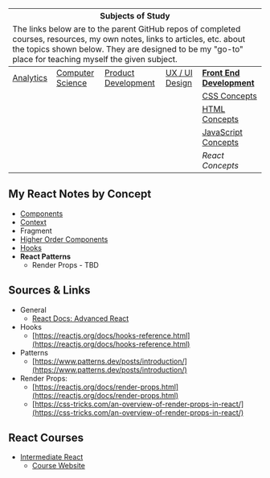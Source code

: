 <table>
    <thead>
        <tr>
            <th colspan="5" style="text-align: center;"><strong>Subjects of Study</strong></th>
        </tr>
        <tr>
            <td colspan="5">The links below are to the parent GitHub repos of completed courses, resources, my own notes, links to articles, etc. about the topics shown below. They are designed to be my "go-to" place for teaching myself the given subject.</td>
        </tr>
    </thead>
    <tbody>
        <tr>
            <td><a href="https://github.com/coolinmc6/analytics">Analytics</a></td>
            <td><a href="https://github.com/coolinmc6/CS-concepts">Computer Science</a></td>
            <td><a href="https://github.com/coolinmc6/design-ux-ui#product-design--development">Product Development</a></td>
            <td><a href="https://github.com/coolinmc6/design-ux-ui">UX / UI Design</a></td>
            <td><strong><a href="https://github.com/coolinmc6/front-end-dev">Front End Development</a></strong></td>
        </tr>
        <tr>
            <td></td>
            <td></td>
            <td></td>
            <td></td>
            <td><a href="https://github.com/coolinmc6/front-end-dev/blob/master/css/">CSS Concepts</a></td>
        </tr>
        <tr>
            <td></td>
            <td></td>
            <td></td>
            <td></td>
            <td><a href="https://github.com/coolinmc6/front-end-dev/blob/master/html/">HTML Concepts</a></td>
        </tr>
        <tr>
            <td></td>
            <td></td>
            <td></td>
            <td></td>
            <td><a href="https://github.com/coolinmc6/front-end-dev/blob/master/javascript/">JavaScript Concepts</a></td>
        </tr>
        <tr>
            <td></td>
            <td></td>
            <td></td>
            <td></td>
            <td><em>React Concepts</em></td>
        </tr>
    </tbody>
</table>

## My React Notes by Concept
- [Components](https://github.com/coolinmc6/front-end-dev/blob/master/react/components.md)
- [Context](https://github.com/coolinmc6/front-end-dev/blob/master/react/context.md)
- Fragment
- [Higher Order Components](https://github.com/coolinmc6/front-end-dev/blob/master/react/hoc.md)
- [Hooks](https://github.com/coolinmc6/front-end-dev/blob/master/react/hooks.md)
- **React Patterns**
  - Render Props - TBD


## Sources & Links
- General
  - [React Docs: Advanced React](https://reactjs.org/docs/refs-and-the-dom.html)
- Hooks
  - [https://reactjs.org/docs/hooks-reference.html](https://reactjs.org/docs/hooks-reference.html)
- Patterns
  - [https://www.patterns.dev/posts/introduction/](https://www.patterns.dev/posts/introduction/)
- Render Props:
  - [https://reactjs.org/docs/render-props.html](https://reactjs.org/docs/render-props.html)
  - [https://css-tricks.com/an-overview-of-render-props-in-react/](https://css-tricks.com/an-overview-of-render-props-in-react/)


## React Courses
- [Intermediate React](https://frontendmasters.com/courses/intermediate-react-v5/)
  - [Course Website](https://react-v8.holt.courses/)